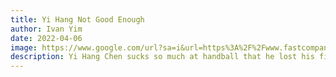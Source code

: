 ```yaml
---
title: Yi Hang Not Good Enough
author: Ivan Yim
date: 2022-04-06
image: https://www.google.com/url?sa=i&url=https%3A%2F%2Fwww.fastcompany.com%2F90432636%2Foscar-the-grouch-takes-the-art-world-by-storm-in-squarespaces-new-campaign&psig=AOvVaw1eerB_CA4boLZEGn2ZIKfK&ust=1649341473591000&source=images&cd=vfe&ved=0CAUQjRxqFwoTCPD7kJDR__YCFQAAAAAdAAAAABAD
description: Yi Hang Chen sucks so much at handball that he lost his first singles position. He is so bad that he got downgraded all the way to second doubles with jason. He probably just gets carried the whole game and doesn't get a chance to serve. What a loser, garbage.
---
```

